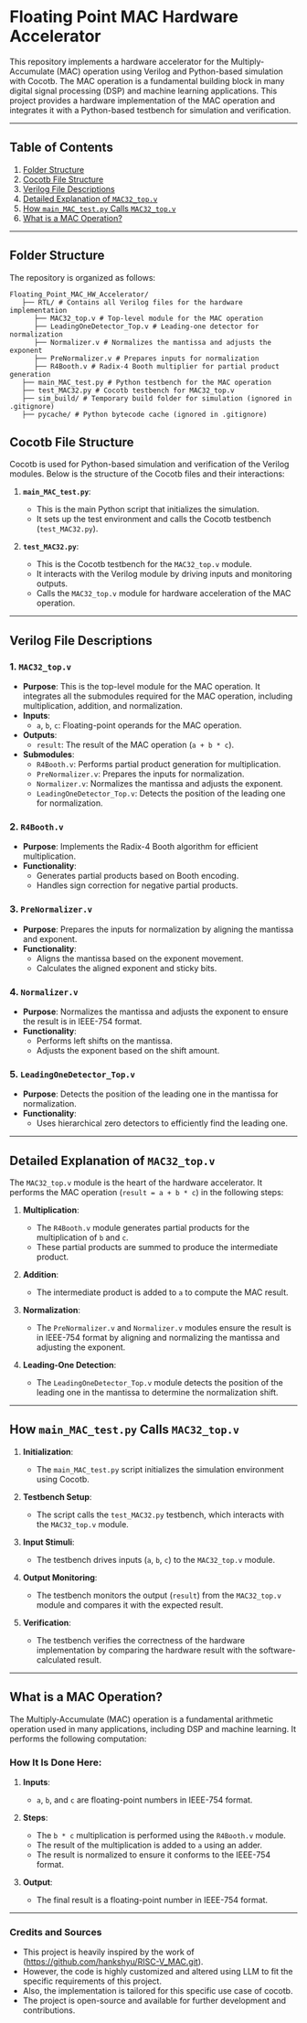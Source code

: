 # Floating Point MAC Hardware Accelerator

This repository implements a hardware accelerator for the Multiply-Accumulate (MAC) operation using Verilog and Python-based simulation with Cocotb. The MAC operation is a fundamental building block in many digital signal processing (DSP) and machine learning applications. This project provides a hardware implementation of the MAC operation and integrates it with a Python-based testbench for simulation and verification.

---

## Table of Contents
1. [Folder Structure](#folder-structure)
2. [Cocotb File Structure](#cocotb-file-structure)
3. [Verilog File Descriptions](#verilog-file-descriptions)
4. [Detailed Explanation of `MAC32_top.v`](#detailed-explanation-of-mac32_topv)
5. [How `main_MAC_test.py` Calls `MAC32_top.v`](#how-main_mac_testpy-calls-mac32_topv)
6. [What is a MAC Operation?](#what-is-a-mac-operation)

---

## Folder Structure

The repository is organized as follows:
```
Floating_Point_MAC_HW_Accelerator/ 
   ├── RTL/ # Contains all Verilog files for the hardware implementation 
      ├── MAC32_top.v # Top-level module for the MAC operation 
      ├── LeadingOneDetector_Top.v # Leading-one detector for normalization 
      ├── Normalizer.v # Normalizes the mantissa and adjusts the exponent 
      ├── PreNormalizer.v # Prepares inputs for normalization 
      ├── R4Booth.v # Radix-4 Booth multiplier for partial product generation 
   ├── main_MAC_test.py # Python testbench for the MAC operation 
   ├── test_MAC32.py # Cocotb testbench for MAC32_top.v 
   ├── sim_build/ # Temporary build folder for simulation (ignored in .gitignore) 
   ├── pycache/ # Python bytecode cache (ignored in .gitignore) 
```

## Cocotb File Structure

Cocotb is used for Python-based simulation and verification of the Verilog modules. Below is the structure of the Cocotb files and their interactions:

1. **`main_MAC_test.py`**:
   - This is the main Python script that initializes the simulation.
   - It sets up the test environment and calls the Cocotb testbench (`test_MAC32.py`).

2. **`test_MAC32.py`**:
   - This is the Cocotb testbench for the `MAC32_top.v` module.
   - It interacts with the Verilog module by driving inputs and monitoring outputs.
   - Calls the `MAC32_top.v` module for hardware acceleration of the MAC operation.

---

## Verilog File Descriptions

### 1. `MAC32_top.v`
- **Purpose**: This is the top-level module for the MAC operation. It integrates all the submodules required for the MAC operation, including multiplication, addition, and normalization.
- **Inputs**:
  - `a`, `b`, `c`: Floating-point operands for the MAC operation.
- **Outputs**:
  - `result`: The result of the MAC operation (`a + b * c`).
- **Submodules**:
  - `R4Booth.v`: Performs partial product generation for multiplication.
  - `PreNormalizer.v`: Prepares the inputs for normalization.
  - `Normalizer.v`: Normalizes the mantissa and adjusts the exponent.
  - `LeadingOneDetector_Top.v`: Detects the position of the leading one for normalization.

### 2. `R4Booth.v`
- **Purpose**: Implements the Radix-4 Booth algorithm for efficient multiplication.
- **Functionality**:
  - Generates partial products based on Booth encoding.
  - Handles sign correction for negative partial products.

### 3. `PreNormalizer.v`
- **Purpose**: Prepares the inputs for normalization by aligning the mantissa and exponent.
- **Functionality**:
  - Aligns the mantissa based on the exponent movement.
  - Calculates the aligned exponent and sticky bits.

### 4. `Normalizer.v`
- **Purpose**: Normalizes the mantissa and adjusts the exponent to ensure the result is in IEEE-754 format.
- **Functionality**:
  - Performs left shifts on the mantissa.
  - Adjusts the exponent based on the shift amount.

### 5. `LeadingOneDetector_Top.v`
- **Purpose**: Detects the position of the leading one in the mantissa for normalization.
- **Functionality**:
  - Uses hierarchical zero detectors to efficiently find the leading one.

---

## Detailed Explanation of `MAC32_top.v`

The `MAC32_top.v` module is the heart of the hardware accelerator. It performs the MAC operation (`result = a + b * c`) in the following steps:

1. **Multiplication**:
   - The `R4Booth.v` module generates partial products for the multiplication of `b` and `c`.
   - These partial products are summed to produce the intermediate product.

2. **Addition**:
   - The intermediate product is added to `a` to compute the MAC result.

3. **Normalization**:
   - The `PreNormalizer.v` and `Normalizer.v` modules ensure the result is in IEEE-754 format by aligning and normalizing the mantissa and adjusting the exponent.

4. **Leading-One Detection**:
   - The `LeadingOneDetector_Top.v` module detects the position of the leading one in the mantissa to determine the normalization shift.

---

## How `main_MAC_test.py` Calls `MAC32_top.v`

1. **Initialization**:
   - The `main_MAC_test.py` script initializes the simulation environment using Cocotb.

2. **Testbench Setup**:
   - The script calls the `test_MAC32.py` testbench, which interacts with the `MAC32_top.v` module.

3. **Input Stimuli**:
   - The testbench drives inputs (`a`, `b`, `c`) to the `MAC32_top.v` module.

4. **Output Monitoring**:
   - The testbench monitors the output (`result`) from the `MAC32_top.v` module and compares it with the expected result.

5. **Verification**:
   - The testbench verifies the correctness of the hardware implementation by comparing the hardware result with the software-calculated result.

---

## What is a MAC Operation?

The Multiply-Accumulate (MAC) operation is a fundamental arithmetic operation used in many applications, including DSP and machine learning. It performs the following computation:

### How It Is Done Here:
1. **Inputs**:
   - `a`, `b`, and `c` are floating-point numbers in IEEE-754 format.

2. **Steps**:
   - The `b * c` multiplication is performed using the `R4Booth.v` module.
   - The result of the multiplication is added to `a` using an adder.
   - The result is normalized to ensure it conforms to the IEEE-754 format.

3. **Output**:
   - The final result is a floating-point number in IEEE-754 format.

---

### Credits and Sources

- This project is heavily inspired by the work of (https://github.com/hankshyu/RISC-V_MAC.git).
- However, the code is highly customized and altered using LLM to fit the specific requirements of this project.
- Also, the implementation is tailored for this specific use case of cocotb. 
- The project is open-source and available for further development and contributions.